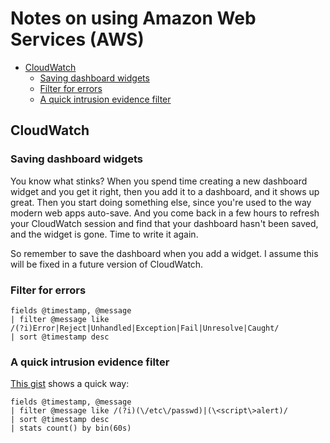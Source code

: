 # Notes on using Amazon Web Services (AWS)

- [CloudWatch](#cloudwatch)
  * [Saving dashboard widgets](#saving-dashboard-widgets)
  * [Filter for errors](#filter-for-errors)
  * [A quick intrusion evidence filter](#a-quick-intrusion-evidence-filter)

<TOC>

## CloudWatch

### Saving dashboard widgets

You know what stinks? When you spend time creating a new dashboard widget and
you get it right, then you add it to a dashboard, and it shows up great. Then
you start doing something else, since you're used to the way modern web apps
auto-save. And you come back in a few hours to refresh your CloudWatch session
and find that your dashboard hasn't been saved, and the widget is gone. Time to
write it again.

So remember to save the dashboard when you add a widget. I assume this will be
fixed in a future version of CloudWatch.


### Filter for errors

```
fields @timestamp, @message
| filter @message like
/(?i)Error|Reject|Unhandled|Exception|Fail|Unresolve|Caught/
| sort @timestamp desc
```


### A quick intrusion evidence filter

[This gist](https://gist.github.com/andypayne/4141556e36ef833ff80d740bd9786236.js") shows a quick way:

```
fields @timestamp, @message
| filter @message like /(?i)(\/etc\/passwd)|(\<script\>alert)/
| sort @timestamp desc
| stats count() by bin(60s)
```

